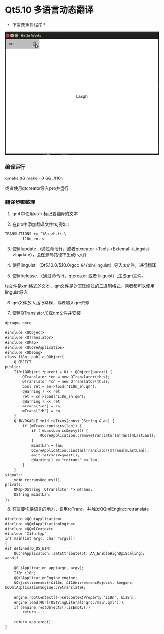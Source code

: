 # Qt5.10 多语言动态翻译

* 不需要重启程序 *

![I18n](I18n.gif)
### 编译运行

qmake && make -j8 && ./I18n

或者使用qtcreator导入pro并运行

###  翻译步骤整理
1. qml 中使用qsTr 标记要翻译的文本

2. 在pro中添加翻译文件ts,例如：
```
TRANSLATIONS += I18n_zh.ts \
        I18n_en.ts
```
3. 使用lupdate （通过命令行，或者qtcreator->Tools->External->Linguist->lupdate），会在源码路径下生成ts文件

4. 使用linguist （Qt5.10.0/5.10.0/gcc_64/bin/linguist）导入ts文件，进行翻译

5. 使用lrelease，（通过命令行，qtcreator 或者 linguist）,生成qm文件。

ts文件是xml格式的文本，qm文件是对其压缩过的二进制格式。两者都可以使用linguist导入

6. qm文件放入运行路径，或者加入qrc资源

7. 使用QTranslator加载qm文件并安装

```
#pragma once

#include <QObject>
#include <QTranslator>
#include <QMap>
#include <QCoreApplication>
#include <QDebug>
class I18n: public QObject{
    Q_OBJECT
public:
    I18n(QObject *parent = 0) : QObject(parent) {
        QTranslator *en = new QTranslator(this);
        QTranslator *cn = new QTranslator(this);
        bool ret = en->load("I18n_en.qm");
        qWarning() << ret;
        ret = cn->load("I18n_zh.qm");
        qWarning() << ret;
        mTrans["en"] = en;
        mTrans["zh"] = cn;
    }
    Q_INVOKABLE void reTrans(const QString &lan) {
        if (mTrans.contains(lan)) {
            if (!mLastLan.isEmpty()) {
                QCoreApplication::removeTranslator(mTrans[mLastLan]);
            }
            mLastLan = lan;
            QCoreApplication::installTranslator(mTrans[mLastLan]);
            emit retransRequest();
            qWarning() << "retrans" << lan;
        }
    }
signals:
    void retransRequest();
private:
    QMap<QString, QTranslator *> mTrans;
    QString mLastLan;
};
```

8. 在需要切换语言的地方，调用reTrans，并触发QQmlEngine::retranslate

```
#include <QGuiApplication>
#include <QQmlApplicationEngine>
#include <QQmlContext>
#include "I18n.hpp"
int main(int argc, char *argv[])
{
#if defined(Q_OS_WIN)
    QCoreApplication::setAttribute(Qt::AA_EnableHighDpiScaling);
#endif

    QGuiApplication app(argc, argv);
    I18n i18n;
    QQmlApplicationEngine engine;
    QObject::connect(&i18n, &I18n::retransRequest, &engine, &QQmlApplicationEngine::retranslate);

    engine.rootContext()->setContextProperty("i18n", &i18n);
    engine.load(QUrl(QStringLiteral("qrc:/main.qml")));
    if (engine.rootObjects().isEmpty())
        return -1;

    return app.exec();
}
```


